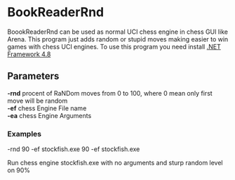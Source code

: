 # BookReaderRnd
BoookReaderRnd can be used as normal UCI chess engine in chess GUI like Arena.
This program just adds random or stupid moves making easier to win games with chess UCI engines.
To use this program you need install  <a href="https://dotnet.microsoft.com/download/dotnet-framework/net48">.NET Framework 4.8</a>

## Parameters

**-rnd** procent of RaNDom moves from 0 to 100, where 0 mean only first move will be random<br/>
**-ef** chess Engine File name<br/>
**-ea** chess Engine Arguments<br/>

### Examples

-rnd 90 -ef stockfish.exe
90 -ef stockfish.exe

Run chess engine stockfish.exe with no arguments and sturp random level on 90%
